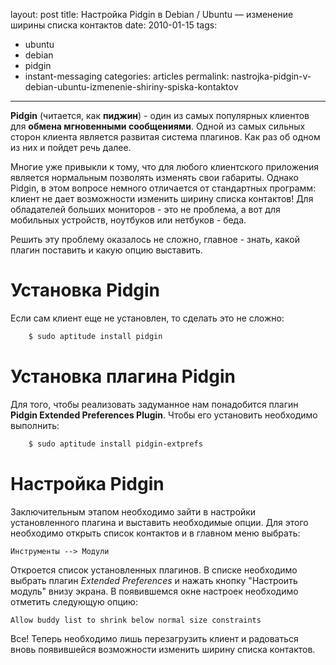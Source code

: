 layout: post
title: Настройка Pidgin в Debian / Ubuntu — изменение ширины списка контактов
date: 2010-01-15
tags:
- ubuntu
-  debian
-  pidgin
-  instant-messaging
categories: articles
permalink: nastrojka-pidgin-v-debian-ubuntu-izmenenie-shiriny-spiska-kontaktov
---
**Pidgin** (читается, как **пиджин**) - один из самых популярных клиентов для **обмена мгновенными сообщениями**. Одной из самых сильных сторон клиента является развитая система плагинов. Как раз об одном из них и пойдет речь далее. 

Многие уже привыкли к тому, что для любого клиентского приложения является нормальным позволять изменять свои габариты. Однако Pidgin, в этом вопросе немного отличается от стандартных программ: клиент не дает возможности изменить ширину списка контактов! Для обладателей больших мониторов - это не проблема, а вот для мобильных устройств, ноутбуков или нетбуков - беда.

Решить эту проблему оказалось не сложно, главное - знать, какой плагин поставить и какую опцию выставить.

<!-- more -->

Установка Pidgin
=================
Если сам клиент еще не установлен, то сделать это не сложно:

``` bash
    $ sudo aptitude install pidgin
```

Установка плагина Pidgin
=================
Для того, чтобы реализовать задуманное нам понадобится плагин **Pidgin Extended Preferences Plugin**. Чтобы его установить необходимо выполнить:

``` bash
    $ sudo aptitude install pidgin-extprefs
```

Настройка Pidgin
===========
Заключительным этапом необходимо зайти в настройки установленного плагина и выставить необходимые опции. Для этого необходимо открыть список контактов и в главном меню выбрать:

    Инструменты --> Модули

Откроется список установленных плагинов. В списке необходимо выбрать плагин *Extended Preferences* и нажать кнопку "Настроить модуль" внизу экрана. В появившемся окне настроек необходимо отметить следующую опцию:

    Allow buddy list to shrink below normal size constraints

Все! Теперь необходимо лишь перезагрузить клиент и радоваться вновь появившейся возможности изменить ширину списка контактов.
